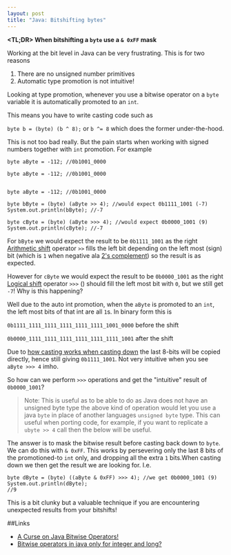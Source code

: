 ```yaml
---
layout: post
title: "Java: Bitshifting bytes"
---
```


**\<TL;DR> When bitshifting a `byte` use a `& 0xFF` mask**

Working at the bit level in Java can be very frustrating. This is for two reasons

1. There are no unsigned number primitives
2. Automatic type promotion is not intuitive!

Looking at type promotion, whenever you use a bitwise operator on a `byte` variable it is automatically promoted to an `int`. 

This means you have to write casting code such as

`byte b = (byte) (b ^ 8);` or `b ^= 8` which does the former under-the-hood.

This is not too bad really. But the pain starts when working with signed numbers together with `int` promotion. For example

```
byte aByte = -112; //0b1001_0000
```

```
byte aByte = -112; //0b1001_0000


```

```
byte aByte = -112; //0b1001_0000

byte bByte = (byte) (aByte >> 4); //would expect 0b1111_1001 (-7)
System.out.println(bByte); //-7

byte cByte = (byte) (aByte >>> 4); //would expect 0b0000_1001 (9)
System.out.println(cByte); //-7
```


For `bByte` we would expect the result to be `0b1111_1001` as the right [Arithmetic shift](http://en.wikipedia.org/wiki/Arithmetic_shift) operator `>>` fills the left bit depending on the left most (sign) bit (which is `1` when negative ala [2's complement](http://en.wikipedia.org/wiki/Two%27s_complement)) so the result is as expected.

However for `cByte` we would expect the result to be `0b0000_1001` as the right [Logical shift](http://en.wikipedia.org/wiki/Logical_shift) operator `>>>` () should fill the left most bit with `0`, but we still get `-7`! Why is this happening?

Well due to the auto int promotion, when the `aByte` is promoted to an `int`, the left most bits of that int are all `1`s. In binary form this is

`0b1111_1111_1111_1111_1111_1111_1001_0000` before the shift

`0b0000_1111_1111_1111_1111_1111_1111_1001` after the shift

Due to [how casting works when casting down](http://stackoverflow.com/a/2458526/236743) the last 8-bits will be copied directly, hence still giving `0b1111_1001`. Not very intuitive when you see `aByte >>> 4` imho.

So how can we perform `>>>` operations and get the "intuitive" result of `0b0000_1001`?

> Note: This is useful as to be able to do as Java does not have an unsigned byte type the above kind of operation would let you use a java `byte` in place of another languages `unsigned byte` type. This can useful when porting code, for example, if you want to replicate a `ubyte >> 4` call then the below will be useful.

The answer is to mask the bitwise result before casting back down to `byte`. We can do this with `& 0xFF`. This works by persevering only the last 8 bits of the promotioned-to `int` only, and dropping all the extra `1` bits.When casting down we then get the result we are looking for. I.e. 

```
byte dByte = (byte) ((aByte & 0xFF) >>> 4); //we get 0b0000_1001 (9)
System.out.println(dByte);
//9
```

This is a bit clunky but a valuable technique if you are encountering unexpected results from your bitshifts!

##Links

- [A Curse on Java Bitwise Operators!](http://henkelmann.eu/2011/02/24/a_curse_on_java_bitwise_operators)
- [Bitwise operators in java only for integer and long?](http://stackoverflow.com/a/20577639/236743)

